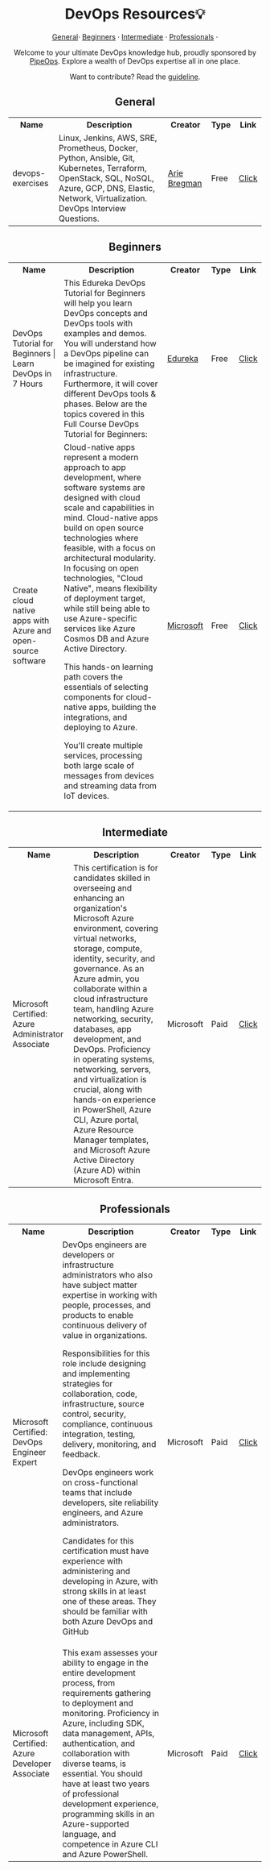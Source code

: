 <!DOCTYPE html>
<html>
<body>
<h1 align="center">DevOps Resources💡</h1>

<p align="center">
  <a href="#General">General</a>&#183;
  <a href="#Beginners">Beginners</a> &#183; 
  <a href="#Intermediate">Intermediate</a> &#183; 
  <a href="#Professionals">Professionals</a> &#183;
</p>

<div align="center">
  <p>Welcome to your ultimate DevOps knowledge hub, proudly sponsored by <a href="https://www.pipeops.io/">PipeOps</a>. Explore a wealth of DevOps expertise all in one place.</p>
</div>

<p align="center">Want to contribute? Read the <a href="CONTRIBUTING.md">guideline</a>.</p>

<!-- General -->

<h2 id="General" align="center">General</h2>

<table align="center">
  <tr>
    <th>Name</th>
    <th>Description</th>
    <th>Creator</th>
    <th>Type</th>
    <th>Link</th>
  </tr>
  <tr>
    <td>devops-exercises</td>
    <td>Linux, Jenkins, AWS, SRE, Prometheus, Docker, Python, Ansible, Git, Kubernetes, Terraform, OpenStack, SQL, NoSQL, Azure, GCP, DNS, Elastic, Network, Virtualization. DevOps Interview Questions.</td>
    <td><a href="https://github.com/bregman-arie">Arie Bregman</a></td>
    <td>Free</td>
    <td><a href="https://github.com/bregman-arie/devops-exercises">Click</a></td>
  </tr>
</table>

<!-- Beginners -->

<h2 id="Beginners" align="center">Beginners</h2>

<table align="center">
  <tr>
    <th>Name</th>
    <th>Description</th>
    <th>Creator</th>
    <th>Type</th>
    <th>Link</th>
  </tr>
  <tr>
    <td>DevOps Tutorial for Beginners | Learn DevOps in 7 Hours</td>
    <td>This Edureka DevOps Tutorial for Beginners will help you learn DevOps concepts and DevOps tools with examples and demos. You will understand how a DevOps pipeline can be imagined for existing infrastructure. Furthermore, it will cover different DevOps tools & phases. Below are the topics covered in this Full Course DevOps Tutorial for Beginners:</td>
    <td><a href="https://www.edureka.co/">Edureka</a></td>
    <td>Free</td>
    <td><a href="https://youtu.be/hQcFE0RD0cQ?si=oi0FeAV-GZlZYh9D">Click</a></td>
  </tr>
  <tr>
    <td>Create cloud native apps with Azure and open-source software</td>
    <td>Cloud-native apps represent a modern approach to app development, where software systems are designed with cloud scale and capabilities in mind. Cloud-native apps build on open source technologies where feasible, with a focus on architectural modularity. In focusing on open technologies, "Cloud Native", means flexibility of deployment target, while still being able to use Azure-specific services like Azure Cosmos DB and Azure Active Directory.

This hands-on learning path covers the essentials of selecting components for cloud-native apps, building the integrations, and deploying to Azure.

You'll create multiple services, processing both large scale of messages from devices and streaming data from IoT devices.</td>
    <td><a href="#">Microsoft</a></td>
    <td>Free</td>
    <td><a href="https://learn.microsoft.com/en-us/training/paths/create-cloud-native-apps-with-azure-open-source/">Click</a></td>
  </tr>
</table>

<!-- Intermediate -->

<h2 id="Intermediate" align="center">Intermediate</h2>

<table align="center">
  <tr>
    <th>Name</th>
    <th>Description</th>
    <th>Creator</th>
    <th>Type</th>
    <th>Link</th>
  </tr>
  <tr>
    <td>Microsoft Certified: Azure Administrator Associate</td>
    <td>This certification is for candidates skilled in overseeing and enhancing an organization's Microsoft Azure environment, covering virtual networks, storage, compute, identity, security, and governance. As an Azure admin, you collaborate within a cloud infrastructure team, handling Azure networking, security, databases, app development, and DevOps. Proficiency in operating systems, networking, servers, and virtualization is crucial, along with hands-on experience in PowerShell, Azure CLI, Azure portal, Azure Resource Manager templates, and Microsoft Azure Active Directory (Azure AD) within Microsoft Entra.</td>
    <td>Microsoft</td>
    <td>Paid</td>
    <td><a href="https://learn.microsoft.com/en-us/credentials/certifications/azure-administrator/">Click</a></td>
  </tr>
</table>

<!-- Professionals -->

<h2 id="Professionals" align="center">Professionals</h2>

<table align="center">
  <tr>
    <th>Name</th>
    <th>Description</th>
    <th>Creator</th>
    <th>Type</th>
    <th>Link</th>
  </tr>
  <tr>
    <td>Microsoft Certified: DevOps Engineer Expert</td>
    <td> DevOps engineers are developers or infrastructure administrators who also have subject matter        expertise in working with people, processes, and products to enable continuous delivery of value in organizations.

  Responsibilities for this role include designing and implementing strategies for collaboration, code, infrastructure, source control, security, compliance, continuous integration, testing, delivery, monitoring, and feedback.

  DevOps engineers work on cross-functional teams that include developers, site reliability engineers, and Azure administrators.

  Candidates for this certification must have experience with administering and developing in Azure, with strong skills in at least one of these areas. They should be familiar with both Azure DevOps and GitHub</td>
    <td>Microsoft</td>
    <td>Paid</td>
    <td><a href="https://learn.microsoft.com/en-us/credentials/certifications/devops-engineer/">Click</a></td>
  </tr>
  <tr>
    <td>Microsoft Certified: Azure Developer Associate</td>
    <td>This exam assesses your ability to engage in the entire development process, from requirements gathering to deployment and monitoring. Proficiency in Azure, including SDK, data management, APIs, authentication, and collaboration with diverse teams, is essential. You should have at least two years of professional development experience, programming skills in an Azure-supported language, and competence in Azure CLI and Azure PowerShell.</td>
    <td>Microsoft</td>
    <td>Paid</td>
    <td><a href="https://learn.microsoft.com/en-us/credentials/certifications/azure-developer/">Click</a></td>
  </tr>
</table>

</body>
</html>
